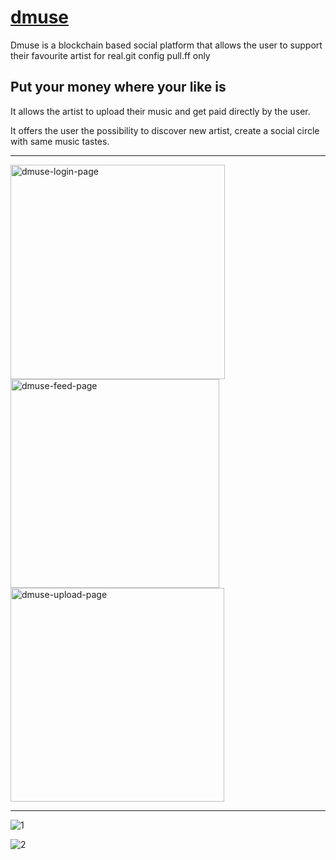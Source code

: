 # [dmuse](https://dmusic.mydurable.com/)

Dmuse is a blockchain based social platform that allows the user to support their
favourite artist for real.git config pull.ff only

## Put your money where your like is

It allows the artist to upload their music and get paid directly by the user.

It offers the user the possibility to discover new artist, create a social circle
with same music tastes.

---

<img width="343" alt="dmuse-login-page" src="https://github.com/sebamiro/dmuse-contracts/assets/26301892/b964840d-86f9-4a90-950b-68005164cfec">

<img width="334" alt="dmuse-feed-page" src="https://github.com/sebamiro/dmuse-contracts/assets/26301892/aad46731-3a5e-4e21-ae0c-fa297181c0ec">

<img width="342" alt="dmuse-upload-page" src="https://github.com/sebamiro/dmuse-contracts/assets/26301892/4251e5ec-d933-49fb-9c26-f66a67470584">

---

![1](https://github.com/sebamiro/dmuse-contracts/assets/88943673/6cd99382-acaa-4883-a317-b27e4088fd62)

![2](https://github.com/sebamiro/dmuse-contracts/assets/88943673/e4ed51ac-51d0-47cb-947d-1fd7fee17b1b)
